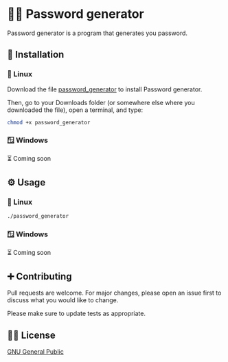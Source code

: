 # 👨‍💻 Password generator

Password generator is a program that generates you password.

## 🔧 Installation

### 🐧 Linux

Download the file [password_generator](https://github.com/Clement-Lnrd/password-generator) to install Password generator.

Then, go to your Downloads folder (or somewhere else where you downloaded the file), open a terminal, and type:
```bash
chmod +x password_generator
```

### 🪟 Windows

⏳ Coming soon

## ⚙ Usage

### 🐧 Linux

```bash
./password_generator
```

### 🪟 Windows

⏳ Coming soon

## ➕ Contributing

Pull requests are welcome. For major changes, please open an issue first
to discuss what you would like to change.

Please make sure to update tests as appropriate.

## 👨‍⚖️ License

[GNU General Public](https://choosealicense.com/licenses/gpl-3.0/)
